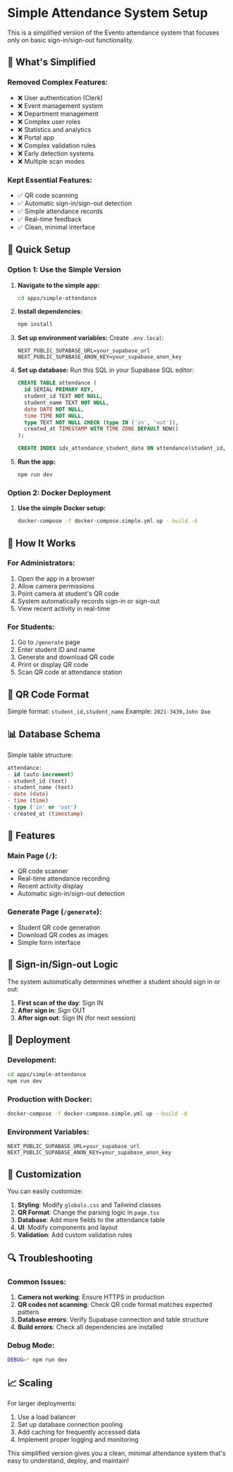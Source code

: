 # Simple Attendance System Setup

This is a simplified version of the Evento attendance system that focuses only on basic sign-in/sign-out functionality.

## 🎯 What's Simplified

### Removed Complex Features:
- ❌ User authentication (Clerk)
- ❌ Event management system
- ❌ Department management
- ❌ Complex user roles
- ❌ Statistics and analytics
- ❌ Portal app
- ❌ Complex validation rules
- ❌ Early detection systems
- ❌ Multiple scan modes

### Kept Essential Features:
- ✅ QR code scanning
- ✅ Automatic sign-in/sign-out detection
- ✅ Simple attendance records
- ✅ Real-time feedback
- ✅ Clean, minimal interface

## 🚀 Quick Setup

### Option 1: Use the Simple Version

1. **Navigate to the simple app:**
   ```bash
   cd apps/simple-attendance
   ```

2. **Install dependencies:**
   ```bash
   npm install
   ```

3. **Set up environment variables:**
   Create `.env.local`:
   ```env
   NEXT_PUBLIC_SUPABASE_URL=your_supabase_url
   NEXT_PUBLIC_SUPABASE_ANON_KEY=your_supabase_anon_key
   ```

4. **Set up database:**
   Run this SQL in your Supabase SQL editor:
   ```sql
   CREATE TABLE attendance (
     id SERIAL PRIMARY KEY,
     student_id TEXT NOT NULL,
     student_name TEXT NOT NULL,
     date DATE NOT NULL,
     time TIME NOT NULL,
     type TEXT NOT NULL CHECK (type IN ('in', 'out')),
     created_at TIMESTAMP WITH TIME ZONE DEFAULT NOW()
   );

   CREATE INDEX idx_attendance_student_date ON attendance(student_id, date);
   ```

5. **Run the app:**
   ```bash
   npm run dev
   ```

### Option 2: Docker Deployment

1. **Use the simple Docker setup:**
   ```bash
   docker-compose -f docker-compose.simple.yml up --build -d
   ```

## 📱 How It Works

### For Administrators:
1. Open the app in a browser
2. Allow camera permissions
3. Point camera at student's QR code
4. System automatically records sign-in or sign-out
5. View recent activity in real-time

### For Students:
1. Go to `/generate` page
2. Enter student ID and name
3. Generate and download QR code
4. Print or display QR code
5. Scan QR code at attendance station

## 🔧 QR Code Format

Simple format: `student_id,student_name`
Example: `2021-3439,John Doe`

## 📊 Database Schema

Simple table structure:
```sql
attendance:
- id (auto-increment)
- student_id (text)
- student_name (text) 
- date (date)
- time (time)
- type ('in' or 'out')
- created_at (timestamp)
```

## 🎨 Features

### Main Page (`/`):
- QR code scanner
- Real-time attendance recording
- Recent activity display
- Automatic sign-in/sign-out detection

### Generate Page (`/generate`):
- Student QR code generation
- Download QR codes as images
- Simple form interface

## 🔄 Sign-in/Sign-out Logic

The system automatically determines whether a student should sign in or out:

1. **First scan of the day**: Sign IN
2. **After sign in**: Sign OUT
3. **After sign out**: Sign IN (for next session)

## 🚀 Deployment

### Development:
```bash
cd apps/simple-attendance
npm run dev
```

### Production with Docker:
```bash
docker-compose -f docker-compose.simple.yml up --build -d
```

### Environment Variables:
```env
NEXT_PUBLIC_SUPABASE_URL=your_supabase_url
NEXT_PUBLIC_SUPABASE_ANON_KEY=your_supabase_anon_key
```

## 📝 Customization

You can easily customize:

1. **Styling**: Modify `globals.css` and Tailwind classes
2. **QR Format**: Change the parsing logic in `page.tsx`
3. **Database**: Add more fields to the attendance table
4. **UI**: Modify components and layout
5. **Validation**: Add custom validation rules

## 🔍 Troubleshooting

### Common Issues:

1. **Camera not working**: Ensure HTTPS in production
2. **QR codes not scanning**: Check QR code format matches expected pattern
3. **Database errors**: Verify Supabase connection and table structure
4. **Build errors**: Check all dependencies are installed

### Debug Mode:
```bash
DEBUG=* npm run dev
```

## 📈 Scaling

For larger deployments:
1. Use a load balancer
2. Set up database connection pooling
3. Add caching for frequently accessed data
4. Implement proper logging and monitoring

This simplified version gives you a clean, minimal attendance system that's easy to understand, deploy, and maintain!

